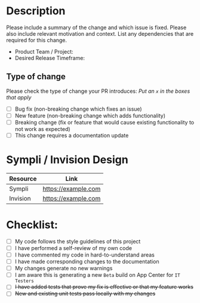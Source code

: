 # Description

Please include a summary of the change and which issue is fixed. Please also include relevant motivation and context. List any dependencies that are required for this change.

- Product Team / Project:
- Desired Release Timeframe:

## Type of change

<!-- Please try to limit your pull request to one type, submit multiple pull requests if needed. -->

Please check the type of change your PR introduces:
_Put an `x` in the boxes that apply_
- [ ] Bug fix (non-breaking change which fixes an issue)
- [ ] New feature (non-breaking change which adds functionality)
- [ ] Breaking change (fix or feature that would cause existing functionality to not work as expected)
- [ ] This change requires a documentation update

# Sympli / Invision Design

| Resource      | Link                |
| ------------- |---------------------|
| Sympli        | https://example.com |
| Invision      | https://example.com |

# Checklist:

- [ ] My code follows the style guidelines of this project
- [ ] I have performed a self-review of my own code
- [ ] I have commented my code in hard-to-understand areas
- [ ] I have made corresponding changes to the documentation
- [ ] My changes generate no new warnings
- [ ] I am aware this is generating a new `Beta` build on App Center for `IT Testers`
- [ ] ~~I have added tests that prove my fix is effective or that my feature works~~
- [ ] ~~New and existing unit tests pass locally with my changes~~

